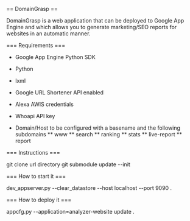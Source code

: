 
== DomainGrasp ==

DomainGrasp is a web application that can be deployed to Google App Engine and which allows you to generate marketing/SEO reports for websites in an automatic manner.

=== Requirements ===

* Google App Engine Python SDK
* Python
* lxml
* Google URL Shortener API enabled
* Alexa AWIS credentials
* Whoapi API key 

* Domain/Host to be configured with a basename and the following subdomains
** www
** search
** ranking
** stats
** live-report
** report

=== Instructions ===

git clone url directory
git submodule update --init

=== How to start it ===

dev_appserver.py --clear_datastore --host localhost --port 9090 .

=== How to deploy it ===

appcfg.py --application=analyzer-website update .

